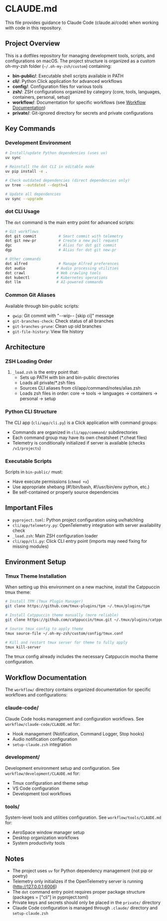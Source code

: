 # CLAUDE.md

This file provides guidance to Claude Code (claude.ai/code) when working with code in this repository.

## Project Overview

This is a dotfiles repository for managing development tools, scripts, and configurations on macOS. The project structure is organized as a custom oh-my-zsh folder (`~/.oh-my-zsh/custom`) containing:

- **bin-public/**: Executable shell scripts available in PATH
- **cli/**: Python Click application for advanced workflows
- **config/**: Configuration files for various tools
- **zsh/**: ZSH configurations organized by category (core, tools, languages, containers, personal, setup)
- **workflow/**: Documentation for specific workflows (see [Workflow Documentation](#workflow-documentation))
- **private/**: Git-ignored directory for secrets and private configurations

## Key Commands

### Development Environment

```bash
# Install/update Python dependencies (uses uv)
uv sync

# Reinstall the dot CLI in editable mode
uv pip install -e .

# Check outdated dependencies (direct dependencies only)
uv tree --outdated --depth=1

# Update all dependencies
uv sync --upgrade
```

### dot CLI Usage

The `dot` command is the main entry point for advanced scripts:

```bash
# Git workflows
dot git commit          # Smart commit with telemetry
dot git new-pr          # Create a new pull request
dgc                     # Alias for dot git commit
dgp                     # Alias for dot git new-pr

# Other commands
dot alfred              # Manage Alfred preferences
dot audio              # Audio processing utilities
dot crawl              # Web crawling tools
dot kubectl            # Kubernetes operations
dot llm                # AI-powered commands
```

### Common Git Aliases

Available through bin-public scripts:
- `gwip`: Git commit with "--wip-- [skip ci]" message
- `git-branches-check`: Check status of all branches
- `git-branches-prune`: Clean up old branches
- `git-file-history`: View file history

## Architecture

### ZSH Loading Order

1. `_load.zsh` is the entry point that:
   - Sets up PATH with bin and bin-public directories
   - Loads all private/*.zsh files
   - Sources CLI aliases from cli/app/command/notes/alias.zsh
   - Loads zsh files in order: core → tools → languages → containers → personal → setup

### Python CLI Structure

The CLI app (`cli/app/cli.py`) is a Click application with command groups:
- Commands are organized in `cli/app/command/` subdirectories
- Each command group may have its own cheatsheet (*.cheat files)
- Telemetry is conditionally initialized if server is available (checks `/v1/projects`)

### Executable Scripts

Scripts in `bin-public/` must:
- Have execute permissions (`chmod +x`)
- Use appropriate shebang (#!/bin/bash, #!/usr/bin/env python, etc.)
- Be self-contained or properly source dependencies

## Important Files

- `pyproject.toml`: Python project configuration using uv/hatchling
- `cli/app/telemetry.py`: OpenTelemetry integration with server availability check
- `_load.zsh`: Main ZSH configuration loader
- `cli/app/cli.py`: Click CLI entry point (imports may need fixing for missing modules)

## Environment Setup

### Tmux Theme Installation

When setting up this environment on a new machine, install the Catppuccin tmux theme:

```bash
# Install TPM (Tmux Plugin Manager)
git clone https://github.com/tmux-plugins/tpm ~/.tmux/plugins/tpm

# Install Catppuccin theme manually (more reliable)
git clone https://github.com/catppuccin/tmux.git ~/.tmux/plugins/catppuccin

# Source tmux config to apply theme
tmux source-file ~/.oh-my-zsh/custom/config/tmux.conf

# Kill and restart tmux server for theme to fully apply
tmux kill-server
```

The tmux config already includes the necessary Catppuccin mocha theme configuration.

## Workflow Documentation

The `workflow/` directory contains organized documentation for specific workflows and configurations:

### claude-code/
Claude Code hooks management and configuration workflows. See `workflow/claude-code/CLAUDE.md` for:
- Hook management (Notification, Command Logger, Stop hooks)
- Audio notification configuration
- `setup-claude.zsh` integration

### development/
Development environment setup and configuration. See `workflow/development/CLAUDE.md` for:
- Tmux configuration and theme setup
- VS Code configuration
- Development tool workflows

### tools/
System-level tools and utilities configuration. See `workflow/tools/CLAUDE.md` for:
- AeroSpace window manager setup
- Desktop organization workflows
- System productivity tools

## Notes

- The project uses `uv` for Python dependency management (not pip or poetry)
- Telemetry only initializes if the OpenTelemetry server is running (http://127.0.0.1:6006)
- The `dot` command entry point requires proper package structure (packages = ["cli"] in pyproject.toml)
- Private keys and secrets should only be placed in the `private/` directory
- Claude Code configuration is managed through `.claude/` directory and `setup-claude.zsh`